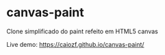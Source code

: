 # canvas-paint

Clone simplificado do paint refeito em HTML5 canvas

Live demo: https://caiozf.github.io/canvas-paint/

